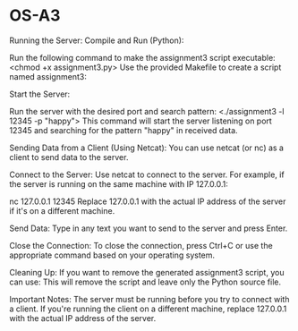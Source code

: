 # OS-A3
Running the Server:
Compile and Run (Python):

Run the following command to make the assignment3 script executable:
<chmod +x assignment3.py>
Use the provided Makefile to create a script named assignment3:

Start the Server:

Run the server with the desired port and search pattern:
<./assignment3 -l 12345 -p "happy">
This command will start the server listening on port 12345 and searching for the pattern "happy" in received data.

Sending Data from a Client (Using Netcat):
You can use netcat (or nc) as a client to send data to the server.

Connect to the Server:
Use netcat to connect to the server.
For example, if the server is running on the same machine with IP 127.0.0.1:

nc 127.0.0.1 12345
Replace 127.0.0.1 with the actual IP address of the server if it's on a different machine.

Send Data:
Type in any text you want to send to the server and press Enter.

Close the Connection:
To close the connection, press Ctrl+C or use the appropriate command based on your operating system.

Cleaning Up:
If you want to remove the generated assignment3 script, you can use:
<make clean>
This will remove the script and leave only the Python source file.

Important Notes:
The server must be running before you try to connect with a client.
If you're running the client on a different machine, replace 127.0.0.1 with the actual IP address of the server.





